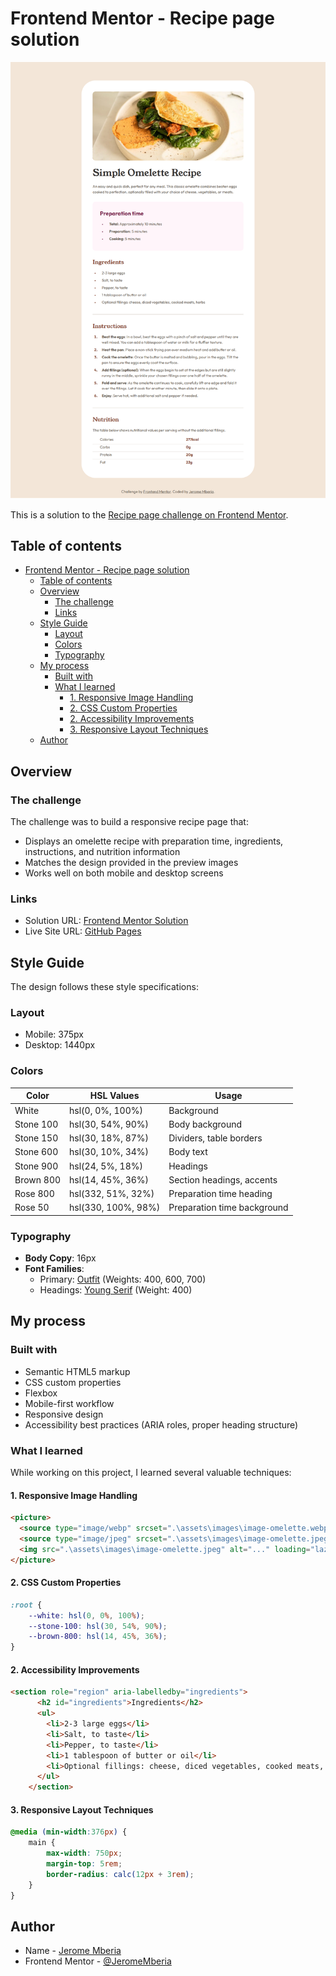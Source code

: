 # Frontend Mentor - Recipe page solution

![Desktop Screenshot](./preview.jpg)

This is a solution to the [Recipe page challenge on Frontend Mentor](https://www.frontendmentor.io/challenges/recipe-page-KiTsR8QQKm).

## Table of contents

- [Frontend Mentor - Recipe page solution](#frontend-mentor---recipe-page-solution)
  - [Table of contents](#table-of-contents)
  - [Overview](#overview)
    - [The challenge](#the-challenge)
    - [Links](#links)
  - [Style Guide](#style-guide)
    - [Layout](#layout)
    - [Colors](#colors)
    - [Typography](#typography)
  - [My process](#my-process)
    - [Built with](#built-with)
    - [What I learned](#what-i-learned)
      - [1. Responsive Image Handling](#1-responsive-image-handling)
      - [2. CSS Custom Properties](#2-css-custom-properties)
      - [2. Accessibility Improvements](#2-accessibility-improvements)
      - [3. Responsive Layout Techniques](#3-responsive-layout-techniques)
  - [Author](#author)

## Overview

### The challenge

The challenge was to build a responsive recipe page that:

- Displays an omelette recipe with preparation time, ingredients, instructions, and nutrition information
- Matches the design provided in the preview images
- Works well on both mobile and desktop screens

### Links

- Solution URL: [Frontend Mentor Solution](https://github.com/JeromeMberia/Recipe-Page)
- Live Site URL: [GitHub Pages](https://jeromemberia.github.io/Recipe-Page/)

## Style Guide

The design follows these style specifications:

### Layout

- Mobile: 375px
- Desktop: 1440px

### Colors

| Color             | HSL Values               | Usage                          |
|-------------------|--------------------------|--------------------------------|
| White             | hsl(0, 0%, 100%)         | Background                     |
| Stone 100         | hsl(30, 54%, 90%)        | Body background                |
| Stone 150         | hsl(30, 18%, 87%)        | Dividers, table borders        |
| Stone 600         | hsl(30, 10%, 34%)        | Body text                      |
| Stone 900         | hsl(24, 5%, 18%)         | Headings                       |
| Brown 800         | hsl(14, 45%, 36%)        | Section headings, accents      |
| Rose 800          | hsl(332, 51%, 32%)       | Preparation time heading       |
| Rose 50           | hsl(330, 100%, 98%)      | Preparation time background    |

### Typography

- **Body Copy**: 16px
- **Font Families**:
  - Primary: [Outfit](https://fonts.google.com/specimen/Outfit) (Weights: 400, 600, 700)
  - Headings: [Young Serif](https://fonts.google.com/specimen/Young+Serif) (Weight: 400)

## My process

### Built with

- Semantic HTML5 markup
- CSS custom properties
- Flexbox
- Mobile-first workflow
- Responsive design
- Accessibility best practices (ARIA roles, proper heading structure)

### What I learned

While working on this project, I learned several valuable techniques:

#### 1. Responsive Image Handling

```html
<picture>
  <source type="image/webp" srcset=".\assets\images\image-omelette.webp">
  <source type="image/jpeg" srcset=".\assets\images\image-omelette.jpeg">
  <img src=".\assets\images\image-omelette.jpeg" alt="..." loading="lazy">
</picture>
```

#### 2. CSS Custom Properties

```css
:root {
    --white: hsl(0, 0%, 100%);
    --stone-100: hsl(30, 54%, 90%);
    --brown-800: hsl(14, 45%, 36%);
}
```

#### 2. Accessibility Improvements

```html
<section role="region" aria-labelledby="ingredients">
      <h2 id="ingredients">Ingredients</h2>
      <ul>
        <li>2-3 large eggs</li>
        <li>Salt, to taste</li>
        <li>Pepper, to taste</li>
        <li>1 tablespoon of butter or oil</li>
        <li>Optional fillings: cheese, diced vegetables, cooked meats, herbs</li>
      </ul>
    </section>
```

#### 3. Responsive Layout Techniques

```css
@media (min-width:376px) {
    main {
        max-width: 750px;
        margin-top: 5rem;
        border-radius: calc(12px + 3rem);
    }
}
```

## Author

- Name - [Jerome Mberia](https://github.com/JeromeMberia)
- Frontend Mentor - [@JeromeMberia](https://www.frontendmentor.io/profile/JeromeMberia)
